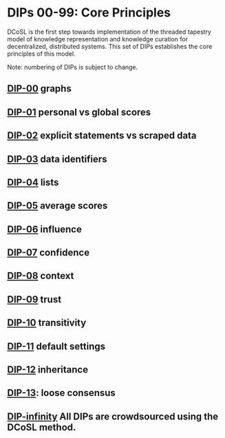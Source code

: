 # DIPs 00-99: Core Principles

DCoSL is the first step towards implementation of the threaded tapestry model of knowledge representation and knowledge curation for decentralized, distributed systems. This set of DIPs establishes the core principles of this model.

Note: numbering of DIPs is subject to change.

## [DIP-00](00.md) graphs

## [DIP-01](01.md) personal vs global scores

## [DIP-02](02.md) explicit statements vs scraped data

## [DIP-03](03.md) data identifiers

## [DIP-04](04.md) lists

## [DIP-05](05.md) average scores

## [DIP-06](06.md) influence

## [DIP-07](07.md) confidence

## [DIP-08](08.md) context

## [DIP-09](09.md) trust

## [DIP-10](10.md) transitivity

## [DIP-11](11.md) default settings

## [DIP-12](12.md) inheritance

## [DIP-13](13.md): loose consensus 

## [DIP-infinity](infinity.md) All DIPs are crowdsourced using the DCoSL method.




